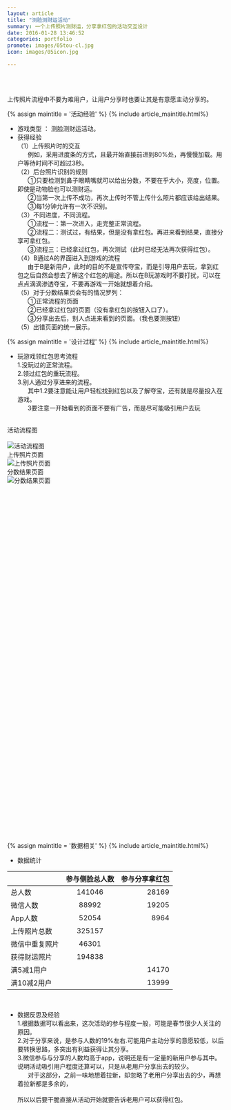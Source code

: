 ```yaml
---
layout: article
title: "测脸测财运活动"
summary: 一个上传照片测财运，分享拿红包的活动交互设计
date: 2016-01-28 13:46:52
categories: portfolio
promote: images/05tou-cl.jpg
icon: images/05icon.jpg

---
```

<br><br>

上传照片流程中不要为难用户，让用户分享时也要让其是有意愿主动分享的。


{% assign maintitle = '活动经验' %}
{% include article_maintitle.html%}


* <span class="article_subtitle">游戏类型</span>  ： 测脸测财运活动。
* <span class="article_subtitle">获得经验</span>  <br />
（1）上传照片时的交互<br />
&nbsp;&nbsp;&nbsp;&nbsp;&nbsp;&nbsp;例如，采用进度条的方式，且最开始直接前进到80%处，再慢慢加载。用户等待时间不可超过3秒。<br />
（2）后台照片识别的规则<br />
&nbsp;&nbsp;&nbsp;&nbsp;&nbsp;&nbsp;①只要检测到鼻子眼睛嘴就可以给出分数，不要在乎大小，亮度，位置。即使是动物脸也可以测财运。<br />
&nbsp;&nbsp;&nbsp;&nbsp;&nbsp;&nbsp;②当第一次上传不成功，再次上传时不管上传什么照片都应该给出结果。<br />
&nbsp;&nbsp;&nbsp;&nbsp;&nbsp;&nbsp;③每1分钟允许有一次不识别。<br />
（3）不同进度，不同流程。<br />
&nbsp;&nbsp;&nbsp;&nbsp;&nbsp;&nbsp;①流程一：第一次进入，走完整正常流程。<br />
&nbsp;&nbsp;&nbsp;&nbsp;&nbsp;&nbsp;②流程二：测试过，有结果，但是没有拿红包。再进来看到结果，直接分享可拿红包。<br />
&nbsp;&nbsp;&nbsp;&nbsp;&nbsp;&nbsp;③流程三：已经拿过红包，再次测试（此时已经无法再次获得红包）。<br />
（4）B通过A的界面进入到游戏的流程<br />
&nbsp;&nbsp;&nbsp;&nbsp;&nbsp;&nbsp;由于B是新用户，此时的目的不是宣传夺宝，而是引导用户去玩，拿到红包之后自然会想去了解这个红包的用途。所以在B玩游戏时不要打扰，可以在点点滴滴渗透夺宝，不要再游戏一开始就想着介绍。<br />
（5）对于分数结果页会有的情况罗列：<br />
&nbsp;&nbsp;&nbsp;&nbsp;&nbsp;&nbsp;①正常流程的页面<br />
&nbsp;&nbsp;&nbsp;&nbsp;&nbsp;&nbsp;②已经拿过红包的页面（没有拿红包的按钮入口了）。<br />
&nbsp;&nbsp;&nbsp;&nbsp;&nbsp;&nbsp;③分享出去后，别人点进来看到的页面。（我也要测按钮）<br />
（5）出错页面的统一展示。<br />



{% assign maintitle = '设计过程' %}
{% include article_maintitle.html%}

* <span class="article_subtitle">玩游戏领红包思考流程</span><br>
1.没玩过的正常流程。<br>
2.领过红包的重玩流程。<br>
3.别人通过分享进来的流程。<br>
&nbsp;&nbsp;&nbsp;&nbsp;&nbsp;&nbsp;其中1.2要注意能让用户轻松找到红包以及了解夺宝，还有就是尽量投入在游戏。<br>
&nbsp;&nbsp;&nbsp;&nbsp;&nbsp;&nbsp;3要注意一开始看到的页面不要有广告，而是尽可能吸引用户去玩<br><br />




<div class="article_left_img">
	活动流程图<br>	<br>
	<img src="{{ site.baseurl }}/images/05flowchart.jpg" alt="活动流程图" >  	
</div>



<div class="article_right_img">
	上传照片页面<br>
	<img src="{{ site.baseurl }}/images/05interface1.jpg" alt="上传照片页面" >  	
</div>


<div class="article_right_img">
	分数结果页面<br>
	<img src="{{ site.baseurl }}/images/05interface2.jpg" alt="分数结果页面" >  	
</div>

<br><br><br><br><br><br><br><br><br><br><br><br><br><br><br><br><br><br><br><br><br><br><br><br><br><br><br><br><br><br><br><br><br><br><br><br><br><br><br><br><br><br><br><br><br><br><br>

{% assign maintitle = '数据相关' %}
{% include article_maintitle.html%}


* <span class="article_subtitle">数据统计</span> 

|         | 参与侧脸总人数           | 参与分享拿红包  |
| ------------- |:-------------:| -----:|
| 总人数      | 141046 | 28169 |
| 微信人数      | 88992      |   19205 |
| App人数 | 52054      |    8964 |
| 上传照片总数     | 325157 |  |
| 微信中重复照片      | 46301      |    |
| 获得财运照片      | 194838      |    |
| 满5减1用户 |       |    14170 |
| 满10减2用户 |       |    13999 |

<br>

* <span class="article_subtitle">数据反思及经验</span>  <br />
1.根据数据可以看出来，这次活动的参与程度一般，可能是春节很少人关注的原因。<br>
2.对于分享来说，是参与人数的19%左右.可能用户主动分享的意愿较低，以后要转换思路，多突出有利益获得让其分享。<br>
3.微信参与与分享的人数均高于app，说明还是有一定量的新用户参与其中。说明活动吸引用户程度还算可以，只是从老用户分享出去的较少。<br>
&nbsp;&nbsp;&nbsp;&nbsp;&nbsp;&nbsp;对于这部分，之前一味地想着拉新，却忽略了老用户分享出去的少，再想着拉新都是多余的，<br><br>
所以以后要干脆直接从活动开始就要告诉老用户可以获得红包。




<br><br><br><br><br><br><br><br><br><br><br><br><br><br><br><br><br><br><br>
